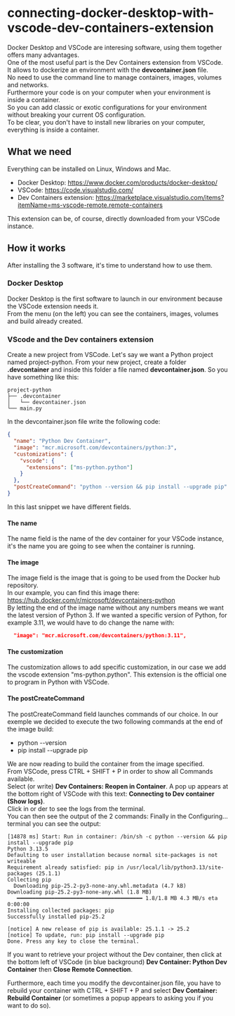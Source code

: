 # connecting-docker-desktop-with-vscode-dev-containers-extension

Docker Desktop and VSCode are interesing software, using them together offers many advantages.  
One of the most useful part is the Dev Containers extension from VSCode.  
It allows to dockerize an environment with the **devcontainer.json** file.  
No need to use the command line to manage containers, images, volumes and networks.  
Furthermore your code is on your computer when your environment is inside a container.  
So you can add classic or exotic configurations for your environment without breaking your current OS configuration.  
To be clear, you don't have to install new libraries on your computer, everything is inside a container.  

## What we need

Everything can be installed on Linux, Windows and Mac.

* Docker Desktop: https://www.docker.com/products/docker-desktop/
* VSCode: https://code.visualstudio.com/
* Dev Containers extension: https://marketplace.visualstudio.com/items?itemName=ms-vscode-remote.remote-containers

This extension can be, of course, directly downloaded from your VSCode instance.

## How it works

After installing the 3 software, it's time to understand how to use them.

### Docker Desktop
Docker Desktop is the first software to launch in our environment because the VSCode extension needs it.  
From the menu (on the left) you can see the containers, images, volumes and build already created.


### VScode and the Dev containers extension

Create a new project from VSCode.
Let's say we want a Python project named project-python.
From your new project, create a folder **.devcontainer** and inside this folder a file named **devcontainer.json**.
So you have something like this:

```
project-python
├── .devcontainer
│   └── devcontainer.json
└── main.py
```

In the devcontainer.json file write the following code:

``` json
{
  "name": "Python Dev Container",
  "image": "mcr.microsoft.com/devcontainers/python:3",
  "customizations": {
    "vscode": {
      "extensions": ["ms-python.python"]
    }
  },
  "postCreateCommand": "python --version && pip install --upgrade pip"
}
```

In this last snippet we have different fields.  

#### The name
The name field is the name of the dev container for your VSCode instance, it's the name you are going to see when the container is running.  

#### The image
The image field is the image that is going to be used from the Docker hub repository.  
In our example, you can find this image there: https://hub.docker.com/r/microsoft/devcontainers-python  
By letting the end of the image name without any numbers means we want the latest version of Python 3. 
If we wanted a specific version of Python, for example 3.11, we would have to do change the name with: 

``` json
  "image": "mcr.microsoft.com/devcontainers/python:3.11",
```

#### The customization
The customization allows to add specific customization, in our case we add the vscode extension "ms-python.python".
This extension is the official one to program in Python with VSCode.

#### The postCreateCommand
The postCreateCommand field launches commands of our choice.
In our exemple we decided to execute the two following commands at the end of the image build:

* python --version
* pip install --upgrade pip


We are now reading to build the container from the image specified.  
From VSCode, press CTRL + SHIFT + P in order to show all Commands available.  
Select (or write) **Dev Containers: Reopen in Container**. 
A pop up appears at the bottom right of VSCode with this text: **Connecting to Dev container (Show logs)**.  
Click in or der to see the logs from the terminal.  
You can then see the output of the 2 commands:
Finally in the Configuring... terminal you can see the output:

```
[14878 ms] Start: Run in container: /bin/sh -c python --version && pip install --upgrade pip
Python 3.13.5
Defaulting to user installation because normal site-packages is not writeable
Requirement already satisfied: pip in /usr/local/lib/python3.13/site-packages (25.1.1)
Collecting pip
  Downloading pip-25.2-py3-none-any.whl.metadata (4.7 kB)
Downloading pip-25.2-py3-none-any.whl (1.8 MB)
   ━━━━━━━━━━━━━━━━━━━━━━━━━━━━━━━━━━━━━━━━ 1.8/1.8 MB 4.3 MB/s eta 0:00:00
Installing collected packages: pip
Successfully installed pip-25.2

[notice] A new release of pip is available: 25.1.1 -> 25.2
[notice] To update, run: pip install --upgrade pip
Done. Press any key to close the terminal.
```

If you want to retrieve your project without the Dev container, then click at the bottom left of VSCode (in blue background) **Dev Container: Python Dev Container** then **Close Remote Connection**.  

Furthermore, each time you modify the devcontainer.json file, you have to rebuild your container with CTRL + SHIFT + P and select **Dev Container: Rebuild Container** (or sometimes a popup appears to asking you if you want to do so).



